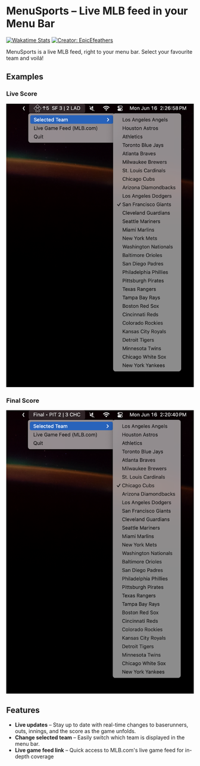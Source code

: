 # MenuSports – Live MLB feed in your Menu Bar

[![Wakatime Stats](https://wakatime.com/badge/user/bf51f838-e5c2-44d9-90ed-ec0da6b90b26/project/673b3304-882f-496a-bd1e-26705868d6b5.svg)](https://wakatime.com/badge/user/bf51f838-e5c2-44d9-90ed-ec0da6b90b26/project/673b3304-882f-496a-bd1e-26705868d6b5)
[![Creator: EpicEfeathers](https://img.shields.io/badge/Creator-EpicEfeathers-0051FF?logo=github)](https://github.com/EpicEfeathers)

MenuSports is a live MLB feed, right to your menu bar. Select your favourite team and voilá!

## Examples

### Live Score
![Example Image](images/example_image.png)

### Final Score
![Example Image of Final Score](images/example_final_image.png)


## Features
- **Live updates** – Stay up to date with real-time changes to baserunners, outs, innings, and the score as the game unfolds.
- **Change selected team** – Easily switch which team is displayed in the menu bar.
- **Live game feed link** – Quick access to MLB.com's live game feed for in-depth coverage